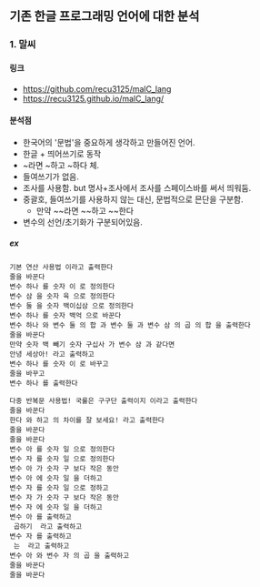 ## 기존 한글 프로그래밍 언어에 대한 분석
### 1. 말씨
#### 링크
- https://github.com/recu3125/malC_lang
- https://recu3125.github.io/malC_lang/

#### 분석점
- 한국어의 '문법'을 중요하게 생각하고 만들어진 언어.
- 한글 + 띄어쓰기로 동작
- ~라면 ~하고 ~하다 체.
- 들여쓰기가 없음.
- 조사를 사용함. but 명사+조사에서 조사를 스페이스바를 써서 띄워둠.
- 중괄호, 들여쓰기를 사용하지 않는 대신, 문법적으로 믄단을 구분함.
    - 만약 ~~라면
    ~~하고
    ~~한다
- 변수의 선언/초기화가 구분되어있음.

##### ex
```
기본 연산 사용법 이라고 출력한다
줄을 바꾼다
변수 하나 를 숫자 이 로 정의한다
변수 삼 을 숫자 육 으로 정의한다
변수 둘 을 숫자 백이십삼 으로 정의한다
변수 하나 를 숫자 백억 으로 바꾼다
변수 하나 와 변수 둘 의 합 과 변수 둘 과 변수 삼 의 곱 의 합 을 출력한다
줄을 바꾼다
만약 숫자 백 빼기 숫자 구십사 가 변수 삼 과 같다면
안녕 세상아! 라고 출력하고
변수 하나 를 숫자 이 로 바꾸고
줄을 바꾸고
변수 하나 를 출력한다

```

```
다중 반복문 사용법! 국룰은 구구단 출력이지 이라고 출력한다
줄을 바꾼다
한다 와 하고 의 차이를 잘 보세요! 라고 출력한다
줄을 바꾼다
줄을 바꾼다
변수 아 를 숫자 일 으로 정의한다
변수 자 를 숫자 일 으로 정의한다
변수 아 가 숫자 구 보다 작은 동안
변수 아 에 숫자 일 을 더하고
변수 자 를 숫자 일 으로 정하고
변수 자 가 숫자 구 보다 작은 동안
변수 자 에 숫자 일 을 더하고
변수 아 를 출력하고
 곱하기  라고 출력하고
변수 자 를 출력하고
 는  라고 출력하고
변수 아 와 변수 자 의 곱 을 출력하고
줄을 바꾼다
줄을 바꾼다
```
